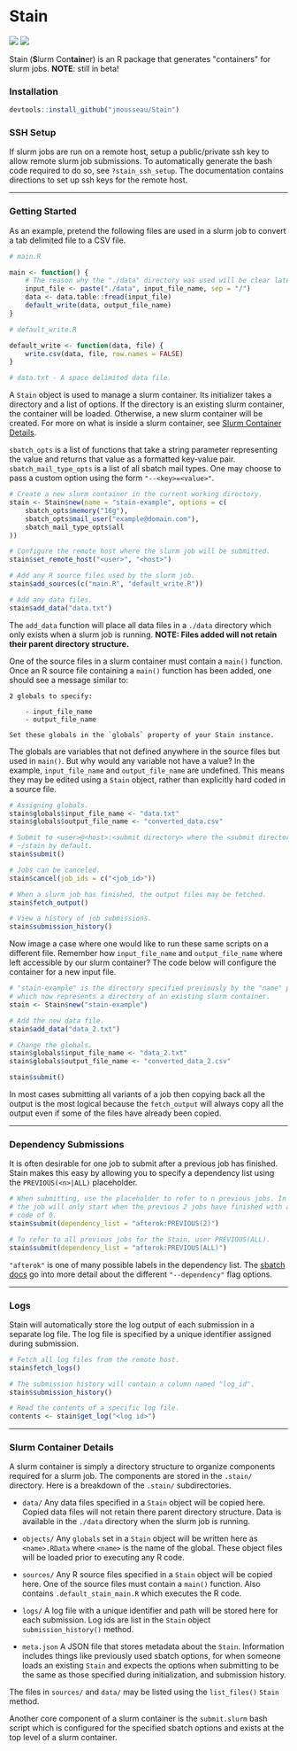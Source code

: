 # Stain

![](https://img.shields.io/badge/release-v0.8.0-red.svg?style=flat)
![](https://img.shields.io/travis/jmousseau/Stain/master.svg)

Stain (**S**lurm Con**tain**er) is an R package that generates "containers"
for slurm jobs. **NOTE**: still in beta!


### Installation

```R
devtools::install_github("jmousseau/Stain")
```

### SSH Setup

If slurm jobs are run on a remote host, setup a public/private ssh key to
allow remote slurm job submissions. To automatically generate the bash code
required to do so, see `?stain_ssh_setup`. The documentation contains directions
to set up ssh keys for the remote host.

---

### Getting Started

As an example, pretend the following files are used in a slurm job to convert a
tab delimited file to a CSV file.

```R
# main.R

main <- function() {
    # The reason why the "./data" directory was used will be clear later.
    input_file <- paste("./data", input_file_name, sep = "/")
    data <- data.table::fread(input_file)
    default_write(data, output_file_name)
}
```

```R
# default_write.R

default_write <- function(data, file) {
    write.csv(data, file, row.names = FALSE)
}
```

```R
# data.txt - A space delimited data file.
```

A `Stain` object is used to manage a slurm container. Its initializer takes a
directory and a list of options. If the directory is an existing slurm
container, the container will be loaded. Otherwise, a new slurm container
will be created. For more on what is inside a slurm container, see
[Slurm Container Details](#slurm-container-details).

`sbatch_opts` is a list of functions that take a string parameter representing
the value and returns that value as a formatted key-value pair.
`sbatch_mail_type_opts` is a list of all sbatch mail types. One may choose to
pass a custom option using the form `"--<key>=<value>"`.

```R
# Create a new slurm container in the current working directory.
stain <- Stain$new(name = "stain-example", options = c(
    sbatch_opts$memory("16g"),
    sbatch_opts$mail_user("example@domain.com"),
    sbatch_mail_type_opts$all
))

# Configure the remote host where the slurm job will be submitted.
stain$set_remote_host("<user>", "<host>")

# Add any R source files used by the slurm job.
stain$add_sources(c("main.R", "default_write.R"))

# Add any data files.
stain$add_data("data.txt")
```

The `add_data` function will place all data files in a `./data` directory which
only exists when a slurm job is running. **NOTE: Files added will not retain
their parent directory structure.**

One of the source files in a slurm container must contain a `main()` function.
Once an R source file containing a `main()` function has been added, one should
see a message similar to:

```
2 globals to specify:

    - input_file_name
    - output_file_name

Set these globals in the `globals` property of your Stain instance.
```

The globals are variables that not defined anywhere in the source files but
used in `main()`. But why would any variable not have a value? In the example,
`input_file_name` and `output_file_name` are undefined. This means they may be
edited using a `Stain` object, rather than explicitly hard coded in a source
file.

```R
# Assigning globals.
stain$globals$input_file_name <- "data.txt"
stain$globals$output_file_name <- "converted_data.csv"
```

```R
# Submit to <user>@<host>:<submit directory> where the <submit directory> is
# ~/stain by default.
stain$submit()

# Jobs can be canceled.
stain$cancel(job_ids = c("<job_id>"))
```

```R
# When a slurm job has finished, the output files may be fetched.
stain$fetch_output()

# View a history of job submissions.
stain$submission_history()
```


Now image a case where one would like to run these same scripts on a different
file. Remember how `input_file_name` and `output_file_name` where left
accessible by our slurm container? The code below will configure the container
for a new input file.

```R
# "stain-example" is the directory specified previously by the "name" parameter
# which now represents a directory of an existing slurm container.
stain <- Stain$new("stain-example")

# Add the new data file.
stain$add_data("data_2.txt")

# Change the globals.
stain$globals$input_file_name <- "data_2.txt"
stain$globals$output_file_name <- "converted_data_2.csv"

stain$submit()
```

In most cases submitting all variants of a job then copying back all the output
is the most logical because the `fetch_output` will always copy all the output
even if some of the files have already been copied.

---

### Dependency Submissions

It is often desirable for one job to submit after a previous job has finished.
Stain makes this easy by allowing you to specify a dependency list using the
`PREVIOUS(<n>|ALL)` placeholder.

```R
# When submitting, use the placeholder to refer to n previous jobs. In this case
# the job will only start when the previous 2 jobs have finished with an exit
# code of 0.
stain$submit(dependency_list = "afterok:PREVIOUS(2)")

# To refer to all previous jobs for the Stain, user PREVIOUS(ALL).
stain$submit(dependency_list = "afterok:PREVIOUS(ALL)")

```

`"afterok"` is one of many possible labels in the dependency list. The
[sbatch docs](http://slurm.schedmd.com/sbatch.html) go into more detail about
the different `"--dependency"` flag options.

---

### Logs

Stain will automatically store the log output of each submission in a separate
log file. The log file is specified by a unique identifier assigned during
submission.

```R
# Fetch all log files from the remote host.
stain$fetch_logs()

# The submission history will contain a column named "log_id".
stain$submission_history()

# Read the contents of a specific log file.
contents <- stain$get_log("<log id>")

```


---

### Slurm Container Details <a name="slurm-container-details"></a>

A slurm container is simply a directory structure to organize components
required for a slurm job. The components are stored in the `.stain/` directory.
Here is a breakdown of the `.stain/` subdirectories.

- `data/` Any data files specified in a `Stain` object will be copied here.
Copied data files will not retain there parent directory structure. Data is
available in the `./data` directory when the slurm job is running.

- `objects/` Any `globals` set in a `Stain` object will be written here as
`<name>.RData` where `<name>` is the name of the global. These object files will
be loaded prior to executing any R code.

- `sources/` Any R source files specified in a `Stain` object will be copied
here. One of the source files must contain a `main()` function. Also contains
`.default_stain_main.R` which executes the R code.

- `logs/` A log file with a unique identifier and path will be stored here for
each submission. Log ids are list in the `Stain` object `submission_history()`
method.

- `meta.json` A JSON file that stores metadata about the `Stain`. Information
includes things like previously used sbatch options, for when someone loads an
existing `Stain` and expects the options when submitting to be the same as those
specified during initialization, and submission history.

The files in `sources/` and `data/` may be listed using the `list_files()`
`Stain` method.

Another core component of a slurm container is the `submit.slurm` bash script
which is configured for the specified sbatch options and exists at the top level
of a slurm container.
